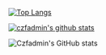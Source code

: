 [![Top Langs](https://github-readme-stats.vercel.app/api/top-langs/?username=czfadmin&layout=compact)](https://github.com/anuraghazra/github-readme-stats) 

[![czfadmin's github stats](https://github-readme-stats.vercel.app/api?username=czfadmin&show_icons=true&hide_title=true)](https://github.com/anuraghazra/github-readme-stats)

<!--
[![ReadMe Card](https://github-readme-stats.vercel.app/api/pin/?username=anuraghazra&repo=github-readme-stats)](https://github.com/anuraghazra/github-readme-stats)
-->
![Czfadmin's GitHub stats](https://github-readme-stats.vercel.app/api?username=czfadmin&show_icons=true)


<!--
**czfadmin/czfadmin** is a ✨ _special_ ✨ repository because its `README.md` (this file) appears on your GitHub profile.

Here are some ideas to get you started:

- 🔭 I’m currently working on ...
- 🌱 I’m currently learning ...
- 👯 I’m looking to collaborate on ...
- 🤔 I’m looking for help with ...
- 💬 Ask me about ...
- 📫 How to reach me: ...
- 😄 Pronouns: ...
- ⚡ Fun fact: ...
-->
